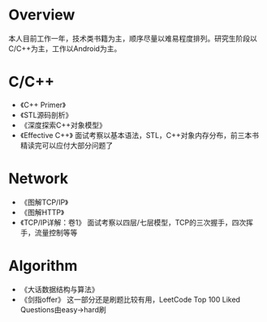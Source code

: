 # Overview
本人目前工作一年，技术类书籍为主，顺序尽量以难易程度排列。研究生阶段以C/C++为主，工作以Android为主。
# C/C++
- 《C++ Primer》
- 《STL源码剖析》
- 《深度探索C++对象模型》
- 《Effective C++》
面试考察以基本语法，STL，C++对象内存分布，前三本书精读完可以应付大部分问题了

# Network
- 《图解TCP/IP》
- 《图解HTTP》
- 《TCP/IP详解：卷1》
面试考察以四层/七层模型，TCP的三次握手，四次挥手，流量控制等等

# Algorithm
- 《大话数据结构与算法》
- 《剑指offer》
这一部分还是刷题比较有用，LeetCode Top 100 Liked Questions由easy->hard刷
